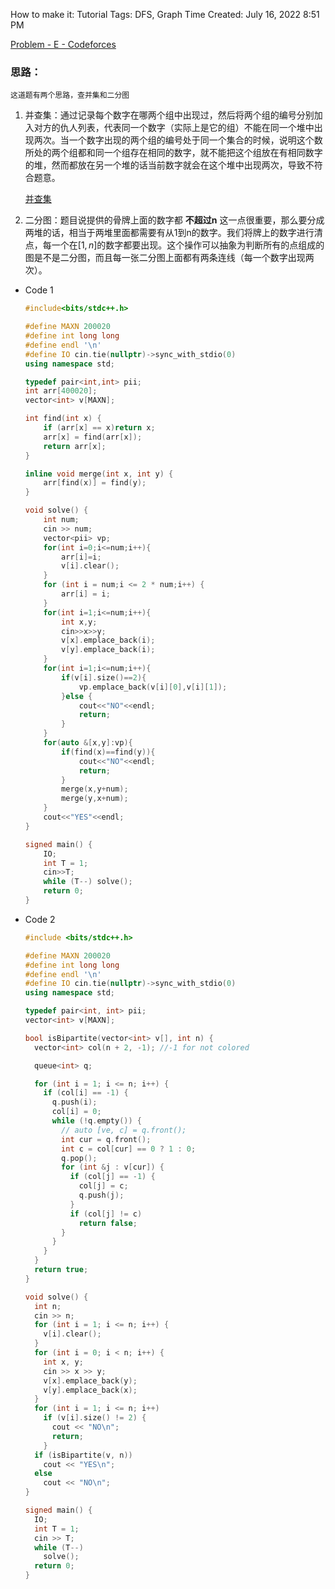 How to make it: Tutorial
Tags: DFS, Graph
Time Created: July 16, 2022 8:51 PM

[Problem - E - Codeforces](https://codeforces.com/contest/1702/problem/E)

### 思路：

    这道题有两个思路，查并集和二分图

1. 并查集：通过记录每个数字在哪两个组中出现过，然后将两个组的编号分别加入对方的仇人列表，代表同一个数字（实际上是它的组）不能在同一个堆中出现两次。当一个数字出现的两个组的编号处于同一个集合的时候，说明这个数所处的两个组都和同一个组存在相同的数字，就不能把这个组放在有相同数字的堆，然而都放在另一个堆的话当前数字就会在这个堆中出现两次，导致不符合题意。
    
    [并查集](https://www.notion.so/1593deb0144b4b288bbf17eb4cbd902f)
    
2. 二分图：题目说提供的骨牌上面的数字都 **不超过n** 这一点很重要，那么要分成两堆的话，相当于两堆里面都需要有从1到n的数字。我们将牌上的数字进行清点，每一个在$[1,n]$的数字都要出现。这个操作可以抽象为判断所有的点组成的图是不是二分图，而且每一张二分图上面都有两条连线（每一个数字出现两次）。
- Code 1
    
    ```cpp
    #include<bits/stdc++.h>
    
    #define MAXN 200020
    #define int long long
    #define endl '\n'
    #define IO cin.tie(nullptr)->sync_with_stdio(0)
    using namespace std;
    
    typedef pair<int,int> pii;
    int arr[400020];
    vector<int> v[MAXN];
    
    int find(int x) {
        if (arr[x] == x)return x;
        arr[x] = find(arr[x]);
        return arr[x];
    }
    
    inline void merge(int x, int y) {
        arr[find(x)] = find(y);
    }
    
    void solve() {
        int num;
        cin >> num;
        vector<pii> vp;
        for(int i=0;i<=num;i++){
            arr[i]=i;
            v[i].clear();
        }
        for (int i = num;i <= 2 * num;i++) {
            arr[i] = i;
        }
        for(int i=1;i<=num;i++){
            int x,y;
            cin>>x>>y;
            v[x].emplace_back(i);
            v[y].emplace_back(i);
        }
        for(int i=1;i<=num;i++){
            if(v[i].size()==2){
                vp.emplace_back(v[i][0],v[i][1]);
            }else {
                cout<<"NO"<<endl;
                return;
            }
        }
        for(auto &[x,y]:vp){
            if(find(x)==find(y)){
                cout<<"NO"<<endl;
                return;
            }
            merge(x,y+num);
            merge(y,x+num);
        }
        cout<<"YES"<<endl;
    }
    
    signed main() {
        IO;
        int T = 1;
        cin>>T;
        while (T--) solve();
        return 0;
    }
    ```
    
- Code 2
    
    ```cpp
    #include <bits/stdc++.h>
    
    #define MAXN 200020
    #define int long long
    #define endl '\n'
    #define IO cin.tie(nullptr)->sync_with_stdio(0)
    using namespace std;
    
    typedef pair<int, int> pii;
    vector<int> v[MAXN];
    
    bool isBipartite(vector<int> v[], int n) {
      vector<int> col(n + 2, -1); //-1 for not colored
    
      queue<int> q;
    
      for (int i = 1; i <= n; i++) {
        if (col[i] == -1) {
          q.push(i);
          col[i] = 0;
          while (!q.empty()) {
            // auto [ve, c] = q.front();
            int cur = q.front();
            int c = col[cur] == 0 ? 1 : 0;
            q.pop();
            for (int &j : v[cur]) {
              if (col[j] == -1) {
                col[j] = c;
                q.push(j);
              }
              if (col[j] != c)
                return false;
            }
          }
        }
      }
      return true;
    }
    
    void solve() {
      int n;
      cin >> n;
      for (int i = 1; i <= n; i++) {
        v[i].clear();
      }
      for (int i = 0; i < n; i++) {
        int x, y;
        cin >> x >> y;
        v[x].emplace_back(y);
        v[y].emplace_back(x);
      }
      for (int i = 1; i <= n; i++)
        if (v[i].size() != 2) {
          cout << "NO\n";
          return;
        }
      if (isBipartite(v, n))
        cout << "YES\n";
      else
        cout << "NO\n";
    }
    
    signed main() {
      IO;
      int T = 1;
      cin >> T;
      while (T--)
        solve();
      return 0;
    }
    ```